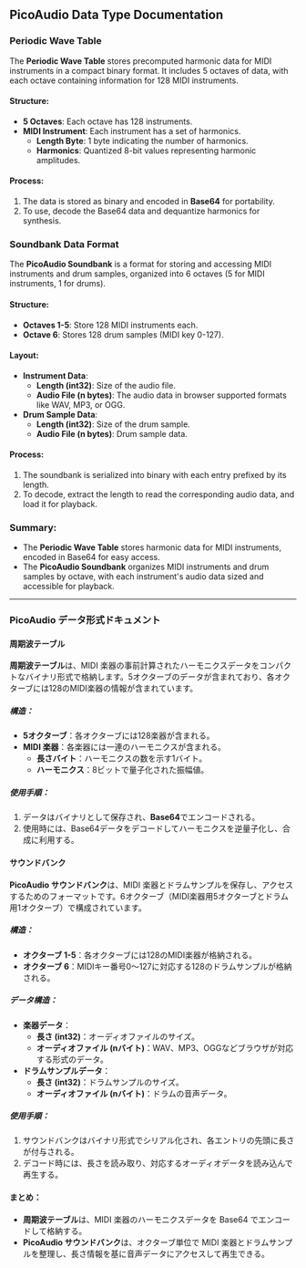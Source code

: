 ## PicoAudio Data Type Documentation

### Periodic Wave Table

The **Periodic Wave Table** stores precomputed harmonic data for MIDI instruments in a compact binary format. It includes 5 octaves of data, with each octave containing information for 128 MIDI instruments.

#### Structure:
- **5 Octaves**: Each octave has 128 instruments.
- **MIDI Instrument**: Each instrument has a set of harmonics.
  - **Length Byte**: 1 byte indicating the number of harmonics.
  - **Harmonics**: Quantized 8-bit values representing harmonic amplitudes.

#### Process:
1. The data is stored as binary and encoded in **Base64** for portability.
2. To use, decode the Base64 data and dequantize harmonics for synthesis.

### Soundbank Data Format

The **PicoAudio Soundbank** is a format for storing and accessing MIDI instruments and drum samples, organized into 6 octaves (5 for MIDI instruments, 1 for drums).

#### Structure:
- **Octaves 1-5**: Store 128 MIDI instruments each.
- **Octave 6**: Stores 128 drum samples (MIDI key 0-127).

#### Layout:
- **Instrument Data**:
  - **Length (int32)**: Size of the audio file.
  - **Audio File (n bytes)**: The audio data in browser supported formats like WAV, MP3, or OGG.
- **Drum Sample Data**:
  - **Length (int32)**: Size of the drum sample.
  - **Audio File (n bytes)**: Drum sample data.

#### Process:
1. The soundbank is serialized into binary with each entry prefixed by its length.
2. To decode, extract the length to read the corresponding audio data, and load it for playback.

### Summary:
- The **Periodic Wave Table** stores harmonic data for MIDI instruments, encoded in Base64 for easy access.
- The **PicoAudio Soundbank** organizes MIDI instruments and drum samples by octave, with each instrument's audio data sized and accessible for playback.


----

### PicoAudio データ形式ドキュメント

#### 周期波テーブル

**周期波テーブル**は、MIDI 楽器の事前計算されたハーモニクスデータをコンパクトなバイナリ形式で格納します。5オクターブのデータが含まれており、各オクターブには128のMIDI楽器の情報が含まれています。

##### 構造：
- **5オクターブ**：各オクターブには128楽器が含まれる。
- **MIDI 楽器**：各楽器には一連のハーモニクスが含まれる。
  - **長さバイト**：ハーモニクスの数を示す1バイト。
  - **ハーモニクス**：8ビットで量子化された振幅値。

##### 使用手順：
1. データはバイナリとして保存され、**Base64**でエンコードされる。
2. 使用時には、Base64データをデコードしてハーモニクスを逆量子化し、合成に利用する。

#### サウンドバンク

**PicoAudio サウンドバンク**は、MIDI 楽器とドラムサンプルを保存し、アクセスするためのフォーマットです。6オクターブ（MIDI楽器用5オクターブとドラム用1オクターブ）で構成されています。

##### 構造：
- **オクターブ 1-5**：各オクターブには128のMIDI楽器が格納される。
- **オクターブ 6**：MIDIキー番号0～127に対応する128のドラムサンプルが格納される。

##### データ構造：
- **楽器データ**：
  - **長さ (int32)**：オーディオファイルのサイズ。
  - **オーディオファイル (nバイト)**：WAV、MP3、OGGなどブラウザが対応する形式のデータ。
- **ドラムサンプルデータ**：
  - **長さ (int32)**：ドラムサンプルのサイズ。
  - **オーディオファイル (nバイト)**：ドラムの音声データ。

##### 使用手順：
1. サウンドバンクはバイナリ形式でシリアル化され、各エントリの先頭に長さが付与される。
2. デコード時には、長さを読み取り、対応するオーディオデータを読み込んで再生する。

#### まとめ：
- **周期波テーブル**は、MIDI 楽器のハーモニクスデータを Base64 でエンコードして格納する。
- **PicoAudio サウンドバンク**は、オクターブ単位で MIDI 楽器とドラムサンプルを整理し、長さ情報を基に音声データにアクセスして再生できる。
